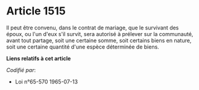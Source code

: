 # Article 1515

Il peut être convenu, dans le contrat de mariage, que le survivant des époux, ou l'un d'eux s'il survit, sera autorisé à
prélever sur la communauté, avant tout partage, soit une certaine somme, soit certains biens en nature, soit une certaine
quantité d'une espèce déterminée de biens.

**Liens relatifs à cet article**

_Codifié par_:

  - Loi n°65-570 1965-07-13
